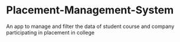 # Placement-Management-System
An app to manage and filter the data of student course and company participating in placement in college 
